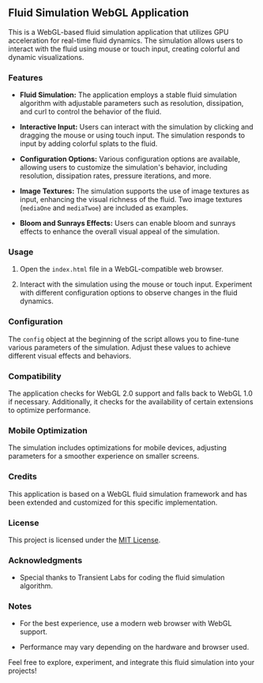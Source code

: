 ## Fluid Simulation WebGL Application

This is a WebGL-based fluid simulation application that utilizes GPU acceleration for real-time fluid dynamics. The simulation allows users to interact with the fluid using mouse or touch input, creating colorful and dynamic visualizations.

### Features

- **Fluid Simulation:** The application employs a stable fluid simulation algorithm with adjustable parameters such as resolution, dissipation, and curl to control the behavior of the fluid.

- **Interactive Input:** Users can interact with the simulation by clicking and dragging the mouse or using touch input. The simulation responds to input by adding colorful splats to the fluid.

- **Configuration Options:** Various configuration options are available, allowing users to customize the simulation's behavior, including resolution, dissipation rates, pressure iterations, and more.

- **Image Textures:** The simulation supports the use of image textures as input, enhancing the visual richness of the fluid. Two image textures (`mediaOne` and `mediaTwoe`) are included as examples.

- **Bloom and Sunrays Effects:** Users can enable bloom and sunrays effects to enhance the overall visual appeal of the simulation.

### Usage

1. Open the `index.html` file in a WebGL-compatible web browser.

2. Interact with the simulation using the mouse or touch input. Experiment with different configuration options to observe changes in the fluid dynamics.

### Configuration

The `config` object at the beginning of the script allows you to fine-tune various parameters of the simulation. Adjust these values to achieve different visual effects and behaviors.

### Compatibility

The application checks for WebGL 2.0 support and falls back to WebGL 1.0 if necessary. Additionally, it checks for the availability of certain extensions to optimize performance.

### Mobile Optimization

The simulation includes optimizations for mobile devices, adjusting parameters for a smoother experience on smaller screens.

### Credits

This application is based on a WebGL fluid simulation framework and has been extended and customized for this specific implementation.

### License

This project is licensed under the [MIT License](LICENSE).

### Acknowledgments


- Special thanks to Transient Labs for coding the fluid simulation algorithm.

### Notes

- For the best experience, use a modern web browser with WebGL support.

- Performance may vary depending on the hardware and browser used.

Feel free to explore, experiment, and integrate this fluid simulation into your projects!
